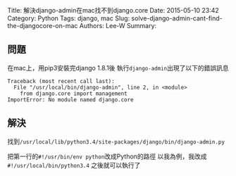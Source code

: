 Title: 解決django-admin在mac找不到django.core
Date: 2015-05-10 23:42
Category: Python
Tags: django, mac
Slug: solve-django-admin-cant-find-the-djangocore-on-mac
Authors: Lee-W
Summary: 


## 問題
在mac上，用pip3安裝完django 1.8.1後
執行`django-admin`出現了以下的錯誤訊息
```
Traceback (most recent call last):
  File "/usr/local/bin/django-admin", line 2, in <module>
    from django.core import management
ImportError: No module named django.core
```
<!--more-->

## 解決
找到`/usr/local/lib/python3.4/site-packages/django/bin/django-admin.py`

把第一行的`#!/usr/bin/env python`改成Python的路徑
以我為例，我改成`#!/usr/local/bin/python3.4`
之後就可以執行了